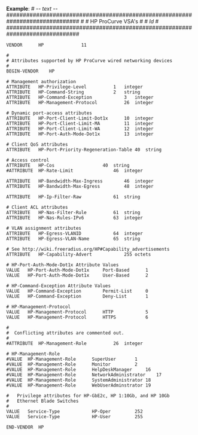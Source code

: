 **Example**:
	# -*- text -*-
	##############################################################################
	#
	#	HP ProCurve VSA's
	#
	#	$Id$
	#
	##############################################################################

	VENDOR		HP				11

	#
	# Attributes supported by HP ProCurve wired networking devices
	#
	BEGIN-VENDOR	HP

	# Management authorization
	ATTRIBUTE	HP-Privilege-Level			1	integer
	ATTRIBUTE	HP-Command-String			2	string
	ATTRIBUTE	HP-Command-Exception			3	integer
	ATTRIBUTE	HP-Management-Protocol			26	integer

	# Dynamic port-access attributes
	ATTRIBUTE	HP-Port-Client-Limit-Dot1x		10	integer
	ATTRIBUTE	HP-Port-Client-Limit-MA			11	integer
	ATTRIBUTE	HP-Port-Client-Limit-WA			12	integer
	ATTRIBUTE	HP-Port-Auth-Mode-Dot1x			13	integer

	# Client QoS attributes
	ATTRIBUTE	HP-Port-Priority-Regeneration-Table	40	string

	# Access control
	ATTRIBUTE	HP-Cos					40	string
	#ATTRIBUTE	HP-Rate-Limit				46	integer

	ATTRIBUTE	HP-Bandwidth-Max-Ingress		46	integer
	ATTRIBUTE	HP-Bandwidth-Max-Egress			48	integer

	ATTRIBUTE	HP-Ip-Filter-Raw			61	string

	# Client ACL attributes
	ATTRIBUTE	HP-Nas-Filter-Rule			61	string
	ATTRIBUTE	HP-Nas-Rules-IPv6			63	integer

	# VLAN assignment attributes
	ATTRIBUTE	HP-Egress-VLANID			64	integer
	ATTRIBUTE	HP-Egress-VLAN-Name			65	string

	# See http://wiki.freeradius.org/HP#Capability_advertisements
	ATTRIBUTE	HP-Capability-Advert			255	octets

	# HP-Port-Auth-Mode-Dot1x Attribute Values
	VALUE	HP-Port-Auth-Mode-Dot1x		Port-Based		1
	VALUE	HP-Port-Auth-Mode-Dot1x		User-Based		2

	# HP-Command-Exception Attribute Values
	VALUE	HP-Command-Exception		Permit-List		0
	VALUE	HP-Command-Exception		Deny-List		1

	# HP-Management-Protocol
	VALUE	HP-Management-Protocol		HTTP			5
	VALUE	HP-Management-Protocol		HTTPS			6

	#
	#  Conflicting attributes are commented out.
	#
	#ATTRIBUTE	HP-Management-Role			26	integer

	# HP-Management-Role
	#VALUE	HP-Management-Role		SuperUser		1
	#VALUE	HP-Management-Role		Monitor			2
	#VALUE	HP-Management-Role		HelpDeskManager		16
	#VALUE	HP-Management-Role		NetworkAdministrator	17
	#VALUE	HP-Management-Role		SystemAdministrator	18
	#VALUE	HP-Management-Role		WebUserAdminstrator	19

	#	Privilege attributes for HP-GbE2c, HP 1:10Gb, and HP 10Gb
	#	Ethernet Blade Switches
	#
	VALUE	Service-Type			HP-Oper			252
	VALUE	Service-Type			HP-User			255

	END-VENDOR	HP
